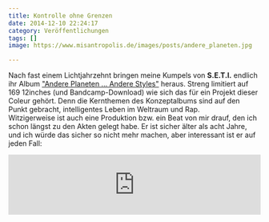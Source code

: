 ```yaml
---
title: Kontrolle ohne Grenzen
date: 2014-12-10 22:24:17
category: Veröffentlichungen
tags: []
image: https://www.misantropolis.de/images/posts/andere_planeten.jpg

---
```


Nach fast einem Lichtjahrzehnt bringen meine Kumpels von **S.E.T.I.** endlich ihr Album ["Andere Planeten ... Andere Styles"](http://seti2.bandcamp.com/album/andere-planeten-andere-styles) heraus. Streng limitiert auf 169 12inches (und Bandcamp-Download) wie sich das für ein Projekt dieser Coleur gehört. Denn die Kernthemen des Konzeptalbums sind auf den Punkt gebracht, intelligentes Leben im Weltraum und Rap.  
Witzigerweise ist auch eine Produktion bzw. ein Beat von mir drauf, den ich schon längst zu den Akten gelegt habe. Er ist sicher älter als acht Jahre, und ich würde das sicher so nicht mehr machen, aber interessant ist er auf jeden Fall:  
<iframe style="border: 0; width: 100%; height: 120px;" src="http://bandcamp.com/EmbeddedPlayer/album=3694128825/size=large/bgcol=ffffff/linkcol=0687f5/tracklist=false/artwork=small/track=1970862084/transparent=true/" seamless></iframe>
